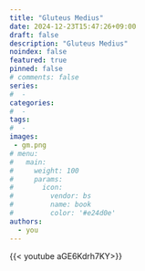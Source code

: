 ```yaml
---
title: "Gluteus Medius"
date: 2024-12-23T15:47:26+09:00
draft: false
description: "Gluteus Medius"
noindex: false
featured: true
pinned: false
# comments: false
series:
#  - 
categories:
#  - 
tags:
#  - 
images:
 - gm.png
# menu:
#   main:
#     weight: 100
#     params:
#       icon:
#         vendor: bs
#         name: book
#         color: '#e24d0e'
authors:
  - you
---
```


{{< youtube aGE6Kdrh7KY>}}


